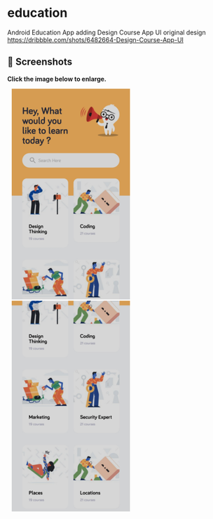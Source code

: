 # education
 Android Education App adding Design Course App UI
 original design https://dribbble.com/shots/6482664-Design-Course-App-UI
  ## 📸 Screenshots

**Click the image below to enlarge.**


<div>
 
<img src="/screenshots/screenshot-1587165564580.jpg" height="480" width="270" hspace="10">

<img src="/screenshots/screenshot-1587165595487.jpg" height="480" width="270" hspace="10">


</div>


